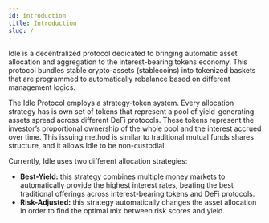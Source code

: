 ```yaml
---
id: introduction
title: Introduction
slug: /
---
```


Idle is a decentralized protocol dedicated to bringing automatic asset allocation and aggregation to the interest-bearing tokens economy. This protocol bundles stable crypto-assets (stablecoins) into tokenized baskets that are programmed to automatically rebalance based on different management logics.

The Idle Protocol employs a strategy-token system. Every allocation strategy has is own set of tokens that represent a pool of yield-generating assets spread across different DeFi protocols. These tokens represent the investor’s proportional ownership of the whole pool and the interest accrued over time. This issuing method is similar to traditional mutual funds shares structure, and it allows Idle to be non-custodial.

Currently, Idle uses two different allocation strategies:

* **Best-Yield:** this strategy combines multiple money markets to automatically provide the highest interest rates, beating the best traditional offerings across interest-bearing tokens and DeFi protocols.
* **Risk-Adjusted:** this strategy automatically changes the asset allocation in order to find the optimal mix between risk scores and yield.